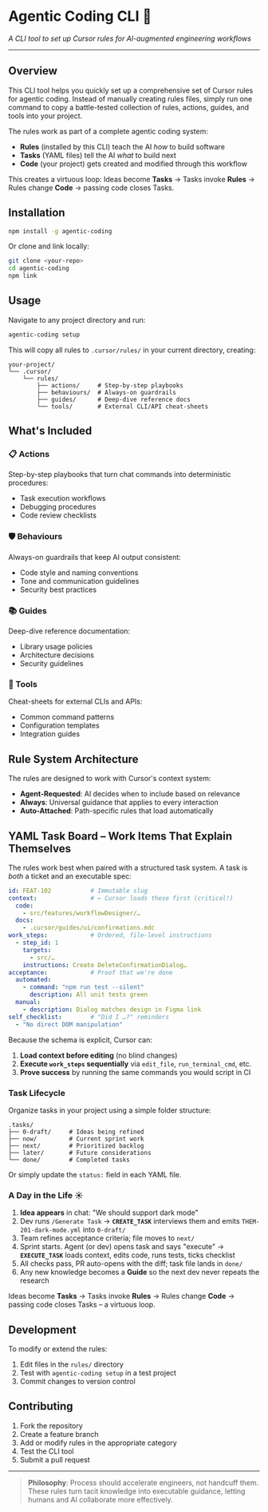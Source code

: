 # Agentic Coding CLI 🚀
_A CLI tool to set up Cursor rules for AI-augmented engineering workflows_

---

## Overview

This CLI tool helps you quickly set up a comprehensive set of Cursor rules for agentic coding. Instead of manually creating rules files, simply run one command to copy a battle-tested collection of rules, actions, guides, and tools into your project.

The rules work as part of a complete agentic coding system:
- **Rules** (installed by this CLI) teach the AI *how* to build software
- **Tasks** (YAML files) tell the AI *what* to build next
- **Code** (your project) gets created and modified through this workflow

This creates a virtuous loop: Ideas become **Tasks** → Tasks invoke **Rules** → Rules change **Code** → passing code closes Tasks.

## Installation

```bash
npm install -g agentic-coding
```

Or clone and link locally:
```bash
git clone <your-repo>
cd agentic-coding
npm link
```

## Usage

Navigate to any project directory and run:

```bash
agentic-coding setup
```

This will copy all rules to `.cursor/rules/` in your current directory, creating:

```
your-project/
└── .cursor/
    └── rules/
        ├── actions/     # Step-by-step playbooks
        ├── behaviours/  # Always-on guardrails  
        ├── guides/      # Deep-dive reference docs
        └── tools/       # External CLI/API cheat-sheets
```

## What's Included

### 📋 Actions
Step-by-step playbooks that turn chat commands into deterministic procedures:
- Task execution workflows
- Debugging procedures  
- Code review checklists

### 🛡️ Behaviours
Always-on guardrails that keep AI output consistent:
- Code style and naming conventions
- Tone and communication guidelines
- Security best practices

### 📚 Guides  
Deep-dive reference documentation:
- Library usage policies
- Architecture decisions
- Security guidelines

### 🔧 Tools
Cheat-sheets for external CLIs and APIs:
- Common command patterns
- Configuration templates
- Integration guides

## Rule System Architecture

The rules are designed to work with Cursor's context system:

- **Agent-Requested**: AI decides when to include based on relevance
- **Always**: Universal guidance that applies to every interaction
- **Auto-Attached**: Path-specific rules that load automatically

## YAML Task Board – Work Items That Explain Themselves

The rules work best when paired with a structured task system. A task is _both_ a ticket and an executable spec:

```yaml
id: FEAT-102           # Immutable slug
context:               # ← Cursor loads these first (critical!)
  code:
    - src/features/workflowDesigner/…
  docs:
    - .cursor/guides/ui/confirmations.mdc
work_steps:            # Ordered, file-level instructions
  - step_id: 1
    targets:
      - src/…
    instructions: Create DeleteConfirmationDialog…
acceptance:            # Proof that we're done
  automated:
    - command: "npm run test --silent"
      description: All unit tests green
  manual:
    - description: Dialog matches design in Figma link
self_checklist:        # "Did I …?" reminders
  - "No direct DOM manipulation"
```

Because the schema is explicit, Cursor can:

1. **Load context before editing** (no blind changes)
2. **Execute `work_steps` sequentially** via `edit_file`, `run_terminal_cmd`, etc.
3. **Prove success** by running the same commands you would script in CI

### Task Lifecycle

Organize tasks in your project using a simple folder structure:

```
.tasks/
├── 0-draft/     # Ideas being refined
├── now/         # Current sprint work
├── next/        # Prioritized backlog
├── later/       # Future considerations
└── done/        # Completed tasks
```

Or simply update the `status:` field in each YAML file.

### A Day in the Life ☀️

1. **Idea appears** in chat: "We should support dark mode"
2. Dev runs `/Generate Task` → **`CREATE_TASK`** interviews them and emits `THEM-201-dark-mode.yml` into `0-draft/`
3. Team refines acceptance criteria; file moves to `next/`
4. Sprint starts. Agent (or dev) opens task and says "execute" → **`EXECUTE_TASK`** loads context, edits code, runs tests, ticks checklist
5. All checks pass, PR auto-opens with the diff; task file lands in `done/`
6. Any new knowledge becomes a **Guide** so the next dev never repeats the research

Ideas become **Tasks** → Tasks invoke **Rules** → Rules change **Code** → passing code closes Tasks – a virtuous loop.

## Development

To modify or extend the rules:

1. Edit files in the `rules/` directory
2. Test with `agentic-coding setup` in a test project
3. Commit changes to version control

## Contributing

1. Fork the repository
2. Create a feature branch
3. Add or modify rules in the appropriate category
4. Test the CLI tool
5. Submit a pull request

---

> **Philosophy**: Process should accelerate engineers, not handcuff them. These rules turn tacit knowledge into executable guidance, letting humans and AI collaborate more effectively.
